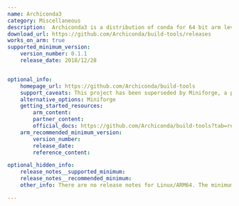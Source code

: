 ```yaml
---
name: Archiconda3
category: Miscellaneous
description:  Archiconda3 is a distribution of conda for 64 bit arm leveraging conda-forge.
download_url: https://github.com/Archiconda/build-tools/releases
works_on_arm: true
supported_minimum_version:
    version_number: 0.1.1
    release_date: 2018/12/28


optional_info:
    homepage_url: https://github.com/Archiconda/build-tools
    support_caveats: This project has been superseded by Miniforge, a project by conda-forge.
    alternative_options: Miniforge
    getting_started_resources:
        arm_content:
        partner_content:
        official_docs: https://github.com/Archiconda/build-tools?tab=readme-ov-file#archiconda3
    arm_recommended_minimum_version:
        version_number:
        release_date:
        reference_content:

optional_hidden_info:
    release_notes__supported_minimum:
    release_notes__recommended_minimum:
    other_info: There are no release notes for Linux/ARM64. The minimum version of archiconda3 available on GitHub is 0.1.1, which has AArch64 install script.

---
```

